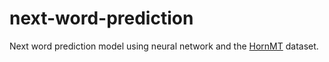 # next-word-prediction

Next word prediction model using neural network and the [HornMT](https://github.com/asmelashteka/HornMT) dataset.
